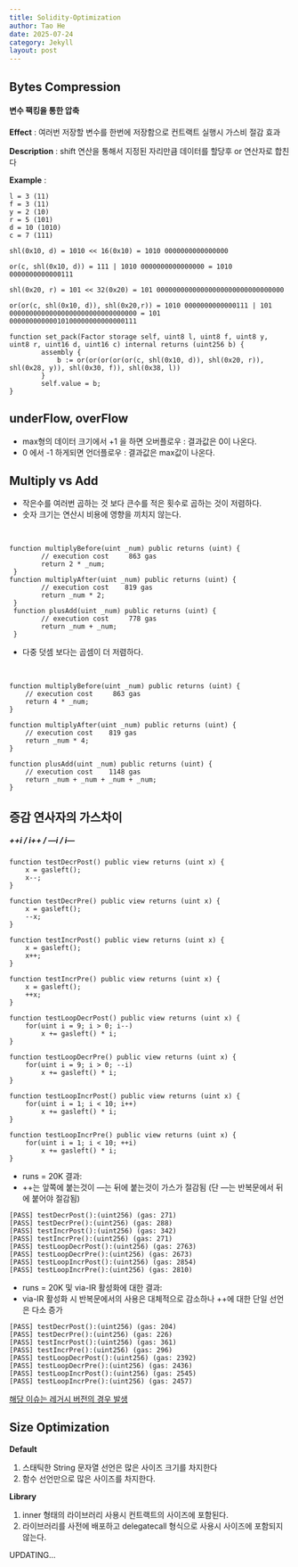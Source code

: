 ```yaml
---
title: Solidity-Optimization
author: Tao He
date: 2025-07-24
category: Jekyll
layout: post
---
```


Bytes Compression
-------------

#### 변수 팩킹을 통한 압축

**Effect** : 여러번 저장할 변수를 한번에 저장함으로 컨트랙트 실행시 가스비 절감 효과

**Description** : shift 연산을 통해서 지정된 자리만큼 데이터를 할당후 or 연산자로 합친다

**Example** :

```
l = 3 (11)
f = 3 (11)
y = 2 (10)
r = 5 (101)
d = 10 (1010)
c = 7 (111)

shl(0x10, d) = 1010 << 16(0x10) = 1010 0000000000000000

or(c, shl(0x10, d)) = 111 | 1010 0000000000000000 = 1010 0000000000000111

shl(0x20, r) = 101 << 32(0x20) = 101 00000000000000000000000000000000

or(or(c, shl(0x10, d)), shl(0x20,r)) = 1010 0000000000000111 | 101 00000000000000000000000000000000 = 101 00000000000010100000000000000111
```

```
function set_pack(Factor storage self, uint8 l, uint8 f, uint8 y, uint8 r, uint16 d, uint16 c) internal returns (uint256 b) {
        assembly {
            b := or(or(or(or(or(c, shl(0x10, d)), shl(0x20, r)), shl(0x28, y)), shl(0x30, f)), shl(0x38, l))
        }
        self.value = b;
}
```

underFlow, overFlow
-------------
- max형의 데이터 크기에서 +1 을 하면 오버플로우 : 결과값은 0이 나온다.
- 0 에서 -1 하게되면 언더플로우 : 결과값은 max값이 나온다.


Multiply vs Add
-------------

- 작은수를 여러번 곱하는 것 보다 큰수를 적은 횟수로 곱하는 것이 저렴하다.
- 숫자 크기는 연산시 비용에 영향을 끼치지 않는다.
<br>

```
function multiplyBefore(uint _num) public returns (uint) {
        // execution cost     863 gas
        return 2 * _num;
 }
function multiplyAfter(uint _num) public returns (uint) {    
        // execution cost    819 gas        
        return _num * 2;
 }
 function plusAdd(uint _num) public returns (uint) {
        // execution cost     778 gas        
        return _num + _num;
 }
```
- 다중 덧셈 보다는 곱셈이 더 저렴하다.
<br>

```
function multiplyBefore(uint _num) public returns (uint) {
    // execution cost     863 gas
    return 4 * _num;
}

function multiplyAfter(uint _num) public returns (uint) {
    // execution cost    819 gas
    return _num * 4;
}

function plusAdd(uint _num) public returns (uint) {
    // execution cost    1148 gas
    return _num + _num + _num + _num;
}
```

증감 연사자의 가스차이
-------------


##### ++i / i++ / —i / i—
```
function testDecrPost() public view returns (uint x) {
    x = gasleft();
    x--;
}

function testDecrPre() public view returns (uint x) {
    x = gasleft();
    --x;
}

function testIncrPost() public view returns (uint x) {
    x = gasleft();
    x++;
}

function testIncrPre() public view returns (uint x) {
    x = gasleft();
    ++x;
}

function testLoopDecrPost() public view returns (uint x) {
    for(uint i = 9; i > 0; i--)
        x += gasleft() * i;
}

function testLoopDecrPre() public view returns (uint x) {
    for(uint i = 9; i > 0; --i)
        x += gasleft() * i;
}

function testLoopIncrPost() public view returns (uint x) {
    for(uint i = 1; i < 10; i++)
        x += gasleft() * i;
}

function testLoopIncrPre() public view returns (uint x) {
    for(uint i = 1; i < 10; ++i)
        x += gasleft() * i;
}
```

- runs = 20K 결과:
- ++는 앞쪽에 붙는것이 —는 뒤에 붙는것이 가스가 절감됨 (단 —는 반복문에서 뒤에 붙어야 절감됨)

```
[PASS] testDecrPost():(uint256) (gas: 271)
[PASS] testDecrPre():(uint256) (gas: 288)
[PASS] testIncrPost():(uint256) (gas: 342)
[PASS] testIncrPre():(uint256) (gas: 271)
[PASS] testLoopDecrPost():(uint256) (gas: 2763)
[PASS] testLoopDecrPre():(uint256) (gas: 2673)
[PASS] testLoopIncrPost():(uint256) (gas: 2854)
[PASS] testLoopIncrPre():(uint256) (gas: 2810)
```
- runs = 20K 및 via-IR 활성화에 대한 결과:
- via-IR 활성화 시 반복문에서의 사용은 대체적으로 감소하나 ++에 대한 단일 선언은 다소 증가

```
[PASS] testDecrPost():(uint256) (gas: 204)
[PASS] testDecrPre():(uint256) (gas: 226)
[PASS] testIncrPost():(uint256) (gas: 361)
[PASS] testIncrPre():(uint256) (gas: 296)
[PASS] testLoopDecrPost():(uint256) (gas: 2392)
[PASS] testLoopDecrPre():(uint256) (gas: 2436)
[PASS] testLoopIncrPost():(uint256) (gas: 2545)
[PASS] testLoopIncrPre():(uint256) (gas: 2457)
```
[해당 이슈는 레거시 버전의 경우 발생](https://github.com/ethereum/solidity/issues/14595)


Size Optimization
-------------
**Default**
1. 스태틱한 String 문자열 선언은 많은 사이즈 크기를 차지한다
2. 함수 선언만으로 많은 사이즈를 차지한다.

**Library**
1. inner 형태의 라이브러리 사용시 컨트랙트의 사이즈에 포함된다.
2. 라이브러리를 사전에 배포하고 delegatecall 형식으로 사용시 사이즈에 포함되지않는다.



UPDATING...